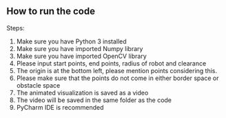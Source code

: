 ## How to run the code

Steps:

1. Make sure you have Python 3 installed
2. Make sure you have imported Numpy library
3. Make sure you have imported OpenCV library
4. Please input start points, end points, radius of robot and clearance
5. The origin is at the bottom left, please mention points considering this.
6. Please make sure that the points do not come in either border space or obstacle space
7. The animated visualization is saved as a video
8. The video will be saved in the same folder as the code
9. PyCharm IDE is recommended

